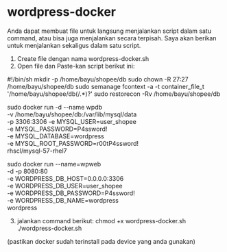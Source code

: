 # wordpress-docker

Anda dapat membuat file untuk langsung menjalankan script dalam satu command, atau bisa juga menjalankan secara terpisah. Saya akan berikan untuk menjalankan sekaligus dalam satu script.
1. Create file dengan nama wordpress-docker.sh
2. Open file dan Paste-kan script berikut ini:

#!/bin/sh
mkdir -p /home/bayu/shopee/db
sudo chown -R 27:27 /home/bayu/shopee/db
sudo semanage fcontext -a -t container_file_t '/home/bayu/shopee/db(/.*)?'
sudo restorecon -Rv /home/bayu/shopee/db

sudo docker run -d --name wpdb \
    -v /home/bayu/shopee/db:/var/lib/mysql/data \
    -p 3306:3306
    -e MYSQL_USER=user_shopee \
    -e MYSQL_PASSWORD=P4ssword! \
    -e MYSQL_DATABASE=wordpress \
    -e MYSQL_ROOT_PASSWORD=r00tP4ssword! \
    rhscl/mysql-57-rhel7

sudo docker run --name=wpweb \
-d -p 8080:80 \
-e WORDPRESS_DB_HOST=0.0.0.0:3306 \
-e WORDPRESS_DB_USER=user_shopee \
-e WORDPRESS_DB_PASSWORD=P4ssword! \
-e WORDPRESS_DB_NAME=wordpress \
wordpress

3. jalankan command berikut:
chmod +x  wordpress-docker.sh
./wordpress-docker.sh

(pastikan docker sudah terinstall pada device yang anda gunakan)

